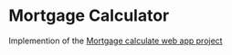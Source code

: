 # Mortgage Calculator

Implemention of the [Mortgage calculate web app project](https://www.codementor.io/projects/web/mortgage-calculator-web-app-d16bqrq2q3)

